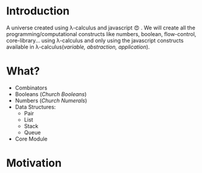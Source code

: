# Introduction
A universe created using λ-calculus and javascript 😍 . We will create all the programming/computational constructs like numbers, boolean, flow-control, core-library... using λ-calculus and only using the javascript constructs available in λ-calculus(*variable, abstraction, application*).

# What?
* Combinators
* Booleans (*Church Booleans*)
* Numbers (*Church Numerals*)
* Data Structures:
    * Pair
    * List
    * Stack
    * Queue
* Core Module

# Motivation